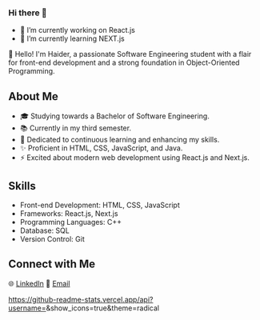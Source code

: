 ### Hi there 👋

- 🔭 I’m currently working on React.js
- 🌱 I’m currently learning NEXT.js


👋 Hello! I'm Haider, a passionate Software Engineering student with a flair for front-end development and a strong foundation in Object-Oriented Programming.

## About Me

- 🎓 Studying towards a Bachelor of Software Engineering.
- 📚 Currently in my third semester.
- 🌟 Dedicated to continuous learning and enhancing my skills.
- ✨ Proficient in HTML, CSS, JavaScript, and Java.
- ⚡ Excited about modern web development using React.js and Next.js.

## Skills

- Front-end Development: HTML, CSS, JavaScript
- Frameworks: React.js, Next.js
- Programming Languages: C++
- Database: SQL
- Version Control: Git

## Connect with Me

🌐 [LinkedIn](www.linkedin.com/in/haider-abbas-moazzam-52b433247)
📧 [Email](haider.a.moazzam@gmail.com)

https://github-readme-stats.vercel.app/api?username=<HaiderAbb>&show_icons=true&theme=radical
